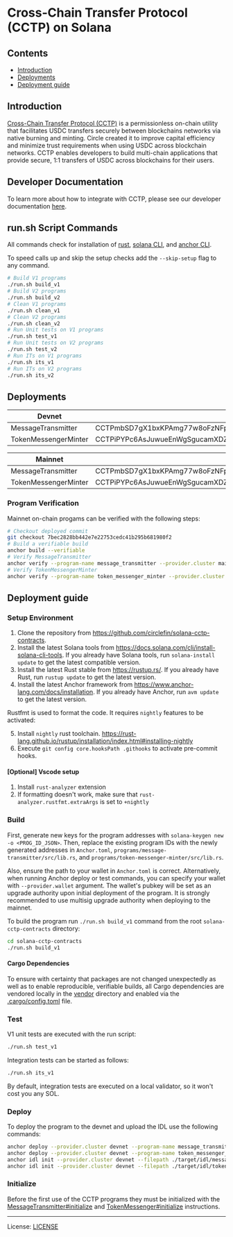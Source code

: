# Cross-Chain Transfer Protocol (CCTP) on Solana

## Contents

- [Introduction](#introduction)
- [Deployments](#deployments)
- [Deployment guide](#deployment-guide)

## Introduction

[Cross-Chain Transfer Protocol (CCTP)](https://circle.com/cctp) is a permissionless on-chain utility that facilitates USDC transfers securely between blockchains networks via native burning and minting. Circle created it to improve capital efficiency and minimize trust requirements when using USDC across blockchain networks. CCTP enables developers to build multi-chain applications that provide secure, 1:1 transfers of USDC across blockchains for their users.

## Developer Documentation

To learn more about how to integrate with CCTP, please see our developer documentation [here](https://developers.circle.com/stablecoins/docs/cctp-getting-started).

## run.sh Script Commands

All commands check for installation of [rust](https://www.rust-lang.org/tools/install),
[solana CLI](https://solana.com/docs/intro/installation), and
[anchor CLI](https://www.anchor-lang.com/docs/installation#install-anchor-cli).

To speed calls up and skip the setup checks add the `--skip-setup` flag to any command.

```bash
# Build V1 programs
./run.sh build_v1
# Build V2 programs
./run.sh build_v2
# Clean V1 programs
./run.sh clean_v1
# Clean V2 programs
./run.sh clean_v2
# Run Unit tests on V1 programs
./run.sh test_v1
# Run Unit tests on V2 programs
./run.sh test_v2
# Run ITs on V1 programs
./run.sh its_v1
# Run ITs on V2 programs
./run.sh its_v2
```

## Deployments

| Devnet               |                                              |
| -------------------- | -------------------------------------------- |
| MessageTransmitter   | CCTPmbSD7gX1bxKPAmg77w8oFzNFpaQiQUWD43TKaecd |
| TokenMessengerMinter | CCTPiPYPc6AsJuwueEnWgSgucamXDZwBd53dQ11YiKX3 |

| Mainnet              |       |
| -------------------- | ----- |
| MessageTransmitter   | CCTPmbSD7gX1bxKPAmg77w8oFzNFpaQiQUWD43TKaecd |
| TokenMessengerMinter | CCTPiPYPc6AsJuwueEnWgSgucamXDZwBd53dQ11YiKX3 |

### Program Verification

Mainnet on-chain progams can be verified with the following steps:

```sh
# Checkout deployed commit
git checkout 7bec2828bb442e7e22753cedc41b295b681980f2
# Build a verifiable build 
anchor build --verifiable
# Verify MessageTransmitter
anchor verify --program-name message_transmitter --provider.cluster mainnet --skip-build CCTPmbSD7gX1bxKPAmg77w8oFzNFpaQiQUWD43TKaecd
# Verify TokenMessengerMinter
anchor verify --program-name token_messenger_minter --provider.cluster mainnet --skip-build CCTPiPYPc6AsJuwueEnWgSgucamXDZwBd53dQ11YiKX3
```

## Deployment guide

### Setup Environment

1. Clone the repository from <https://github.com/circlefin/solana-cctp-contracts>.
2. Install the latest Solana tools from <https://docs.solana.com/cli/install-solana-cli-tools>. If you already have Solana tools, run `solana-install update` to get the latest compatible version.
3. Install the latest Rust stable from <https://rustup.rs/>. If you already have Rust, run `rustup update` to get the latest version.
4. Install the latest Anchor framework from <https://www.anchor-lang.com/docs/installation>. If you already have Anchor, run `avm update` to get the latest version.

Rustfmt is used to format the code. It requires `nightly` features to be activated:

5. Install `nightly` rust toolchain. <https://rust-lang.github.io/rustup/installation/index.html#installing-nightly>
6. Execute `git config core.hooksPath .githooks` to activate pre-commit hooks.

#### [Optional] Vscode setup

1. Install `rust-analyzer` extension
2. If formatting doesn't work, make sure that `rust-analyzer.rustfmt.extraArgs` is set to `+nightly`

### Build

First, generate new keys for the program addresses with `solana-keygen new -o <PROG_ID_JSON>`. Then, replace the existing program IDs with the newly generated addresses in `Anchor.toml`, `programs/message-transmitter/src/lib.rs`, and `programs/token-messenger-minter/src/lib.rs`.

Also, ensure the path to your wallet in `Anchor.toml` is correct. Alternatively, when running Anchor deploy or test commands, you can specify your wallet with `--provider.wallet` argument. The wallet's pubkey will be set as an upgrade authority upon initial deployment of the program. It is strongly recommended to use multisig upgrade authority when deploying to the mainnet.

To build the program run `./run.sh build_v1` command from the root `solana-cctp-contracts` directory:

```sh
cd solana-cctp-contracts
./run.sh build_v1
```

#### Cargo Dependencies

To ensure with certainty that packages are not changed unexpectedly as well as to enable reproducible,
verifiable builds, all Cargo dependencies are vendored locally in the [vendor](/vendor/) directory and
enabled via the [.cargo/config.toml](.cargo/config.toml) file.

### Test

V1 unit tests are executed with the run script:

```sh
./run.sh test_v1
```

Integration tests can be started as follows:

```sh
./run.sh its_v1
```

By default, integration tests are executed on a local validator, so it won't cost you any SOL.

### Deploy

To deploy the program to the devnet and upload the IDL use the following commands:

```sh
anchor deploy --provider.cluster devnet --program-name message_transmitter --program-keypair <PROG_ID_JSON>
anchor deploy --provider.cluster devnet --program-name token_messenger_minter --program-keypair <PROG_ID_JSON>
anchor idl init --provider.cluster devnet --filepath ./target/idl/message_transmitter.json <PROGRAM ID>
anchor idl init --provider.cluster devnet --filepath ./target/idl/token_messenger_minter.json <PROGRAM ID>
```

### Initialize

Before the first use of the CCTP programs they must be initialized with the [MessageTransmitter#initialize](#messagetransmitter-module) and [TokenMessenger#initialize](#tokenmessenger-module) instructions.

---

License: [LICENSE](./LICENSE)
